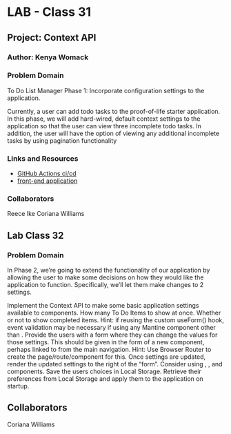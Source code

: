 # LAB - Class 31

## Project: Context API

### Author: Kenya Womack

### Problem Domain

To Do List Manager Phase 1: Incorporate configuration settings to the application.

Currently, a user can add todo tasks to the proof-of-life starter application. In this phase, we will add hard-wired, default context settings to the application so that the user can view three incomplete todo tasks. In addition, the user will have the option of viewing any additional incomplete tasks by using pagination functionality

### Links and Resources

- [GitHub Actions ci/cd](https://github.com/KenyaWomack/todoapp/actions)
- [front-end application](https://codesandbox.io/p/github/KenyaWomack/todoapp/main?workspaceId=74e570a2-0464-4872-a1b6-feb4865179af)

### Collaborators

Reece 
Ike
Coriana Williams

## Lab Class 32

### Problem Domain

In Phase 2, we’re going to extend the functionality of our application by allowing the user to make some decisions on how they would like the application to function. Specifically, we’ll let them make changes to 2 settings.

Implement the Context API to make some basic application settings available to components.
How many To Do Items to show at once.
Whether or not to show completed items.
Hint: if reusing the custom useForm() hook, event validation may be necessary if using any Mantine component other than <TextInput />.
Provide the users with a form where they can change the values for those settings.
This should be given in the form of a new component, perhaps linked to from the main navigation.
Hint: Use Browser Router to create the page/route/component for this.
Once settings are updated, render the updated settings to the right of the “form”. Consider using <Grid />, <Card />, and <When /> components.
Save the users choices in Local Storage.
Retrieve their preferences from Local Storage and apply them to the application on startup.

## Collaborators

Coriana Williams

